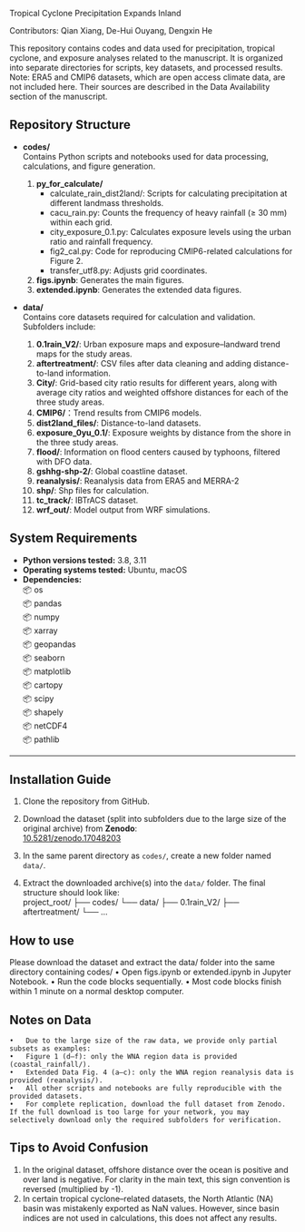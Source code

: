 Tropical Cyclone Precipitation Expands Inland

Contributors: Qian Xiang, De-Hui Ouyang, Dengxin He

This repository contains codes and data used for precipitation, tropical cyclone, and exposure analyses related to the manuscript. It is organized into separate directories for scripts, key datasets, and processed results.
Note: ERA5 and CMIP6 datasets, which are open access climate data, are not included here. Their sources are described in the Data Availability section of the manuscript.

## Repository Structure

- **codes/**  
  Contains Python scripts and notebooks used for data processing, calculations, and figure generation.
  
  1. **py_for_calculate/**  
     - calculate_rain_dist2land/: Scripts for calculating precipitation at different landmass thresholds.  
     - cacu_rain.py: Counts the frequency of heavy rainfall (≥ 30 mm) within each grid.  
     - city_exposure_0.1.py: Calculates exposure levels using the urban ratio and rainfall frequency.  
     - fig2_cal.py: Code for reproducing CMIP6-related calculations for Figure 2.  
     - transfer_utf8.py: Adjusts grid coordinates.  
  2. **figs.ipynb**: Generates the main figures.  
  3. **extended.ipynb**: Generates the extended data figures.

- **data/**  
  Contains core datasets required for calculation and validation. Subfolders include:
  
  1. **0.1rain_V2/**: Urban exposure maps and exposure–landward trend maps for the study areas.  
  2. **aftertreatment/**: CSV files after data cleaning and adding distance-to-land information.  
  3. **City/**: Grid-based city ratio results for different years, along with average city ratios and weighted offshore distances for each of the three study areas.
  4. **CMIP6/**：Trend results from CMIP6 models.
  5. **dist2land_files/**: Distance-to-land datasets.  
  6. **exposure_0yu_0.1/**: Exposure weights by distance from the shore in the three study areas.
  7. **flood/**: Information on flood centers caused by typhoons, filtered with DFO data.  
  8. **gshhg-shp-2/**: Global coastline dataset.
  9. **reanalysis/**: Reanalysis data from ERA5 and MERRA-2
  10. **shp/**: Shp files for calculation.
  11. **tc_track/**: IBTrACS dataset.
  12. **wrf_out/**: Model output from WRF simulations.


## System Requirements
- **Python versions tested:** 3.8, 3.11  
- **Operating systems tested:** Ubuntu, macOS  
- **Dependencies:**  
  📦 os  
  📦 pandas  
  📦 numpy  
  📦 xarray  
  📦 geopandas  
  📦 seaborn  
  📦 matplotlib  
  📦 cartopy  
  📦 scipy  
  📦 shapely  
  📦 netCDF4  
  📦 pathlib  

---
## Installation Guide

1. Clone the repository from GitHub.  

2. Download the dataset (split into subfolders due to the large size of the original archive) from **Zenodo**:  
   [10.5281/zenodo.17048203](https://doi.org/10.5281/zenodo.17048203)

3. In the same parent directory as `codes/`, create a new folder named `data/`.  

4. Extract the downloaded archive(s) into the `data/` folder. The final structure should look like:  
	project_root/
	├── codes/
	└── data/
		├── 0.1rain_V2/
		├── aftertreatment/
		└── …

## How to use
Please download the dataset and extract the data/ folder into the same directory containing codes/
	•	Open figs.ipynb or extended.ipynb in Jupyter Notebook.
	•	Run the code blocks sequentially.
	•	Most code blocks finish within 1 minute on a normal desktop computer.

## Notes on Data
	•	Due to the large size of the raw data, we provide only partial subsets as examples:
	•	Figure 1 (d–f): only the WNA region data is provided (coastal_rainfall/).
	•	Extended Data Fig. 4 (a–c): only the WNA region reanalysis data is provided (reanalysis/).
	•	All other scripts and notebooks are fully reproducible with the provided datasets.
	•	For complete replication, download the full dataset from Zenodo. If the full download is too large for your network, you may selectively download only the required subfolders for verification.


## Tips to Avoid Confusion
1. In the original dataset, offshore distance over the ocean is positive and over land is negative. For clarity in the main text, this sign convention is reversed (multiplied by -1).
2. In certain tropical cyclone–related datasets, the North Atlantic (NA) basin was mistakenly exported as NaN values. However, since basin indices are not used in calculations, this does not affect any results.
